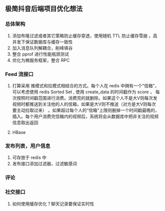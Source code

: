 ## 极简抖音后端项目优化想法

### 总体架构

1. 添加布隆过滤或者其它策略防止缓存穿透，使用随机 TTL 防止缓存雪崩  ，高并发下保证数据库与缓存一致性
2. 加入消息队列解耦合，削峰填谷
3. 整合 pprof 进行性能瓶颈测试
4. 优化为微服务框架，整合 RPC 

### Feed 流接口

1. 打算采用 推模式和拉模式相结合的方式。每个人在 redis 中拥有一个"信箱"，可以考虑使用 redis  Sorted Set , 使用 create_data 的时间戳作为 score ， 每次按照时间戳范围进行消费。消费完的就删除。如果这个人不是大V则每次发视频时都推送到关注他的人的信箱，如果是大V则不推送（对方是大V则每次要主动拉取过来） 。如果超过每个人的“信箱”上限则删掉一个时间戳最晚的，插入。每个用户消费完信箱内的视频后，系统将会从数据库中把非关注的视频信息取出返回

2. HBase

### 发布列表，用户信息

1. 可存放于 redis 中
2. 发布接口添加过滤器，过滤敏感词



### 评论



### 社交接口

1. 如何使用缓存优化？聊天记录要保证实时性
